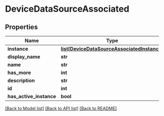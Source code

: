 # DeviceDataSourceAssociated

## Properties
Name | Type | Description | Notes
------------ | ------------- | ------------- | -------------
**instance** | [**list[DeviceDataSourceAssociatedInstance]**](DeviceDataSourceAssociatedInstance.md) |  | [optional] 
**display_name** | **str** |  | [optional] 
**name** | **str** |  | [optional] 
**has_more** | **int** |  | [optional] 
**description** | **str** |  | [optional] 
**id** | **int** |  | [optional] 
**has_active_instance** | **bool** |  | [optional] 

[[Back to Model list]](../README.md#documentation-for-models) [[Back to API list]](../README.md#documentation-for-api-endpoints) [[Back to README]](../README.md)


